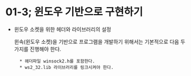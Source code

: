 # 01-3; 윈도우 기반으로 구현하기

* 윈도우 소켓을 위한 헤더와 라이브러리의 설정

    윈속(윈도우 소켓)을 기반으로 프로그램을 개발하기 위해서는 기본적으로 다음 두 가지를 진행해야 한다.

        * 헤더파일 winsock2.h를 포함한다.
        * ws2_32.lib 라이브러리를 링크시켜야 한다.
        